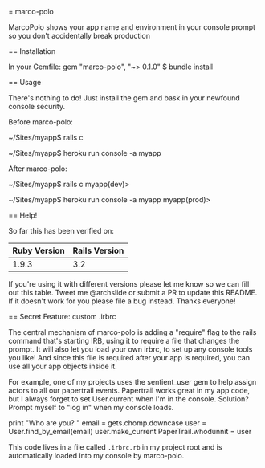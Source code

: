 = marco-polo

MarcoPolo shows your app name and environment in your console prompt so you don't accidentally break production

== Installation

  In your Gemfile: gem "marco-polo", "~> 0.1.0"
  $ bundle install
  
== Usage

There's nothing to do! Just install the gem and bask in your newfound console security.

Before marco-polo:

  ~/Sites/myapp$ rails c
  >

  ~/Sites/myapp$ heroku run console -a myapp
  >

After marco-polo: 

  ~/Sites/myapp$ rails c
  myapp(dev)>
  
  ~/Sites/myapp$ heroku run console -a myapp
  myapp(prod)>

== Help!

So far this has been verified on:

  Ruby Version | Rails Version
  -------------|---------------
  1.9.3        | 3.2           

If you're using it with different versions please let me know so we can
fill out this table. Tweet me @archslide or submit a PR to update this README.
If it doesn't work for you please file a bug instead. Thanks everyone!

== Secret Feature: custom .irbrc

The central mechanism of marco-polo is adding a "require" flag to the rails command that's starting IRB,
using it to require a file that changes the prompt. It will also let you load your own irbrc, to set up
any console tools you like! And since this file is required after your app is required, you can use all
your app objects inside it.

For example, one of my projects uses the sentient_user gem to help assign
actors to all our papertrail events. Papertrail works great in my app code, but I always forget
to set User.current when I'm in the console. Solution? Prompt myself to "log in" when my console
loads.

  print "Who are you? "
  email = gets.chomp.downcase
  user = User.find_by_email(email)
  user.make_current
  PaperTrail.whodunnit = user

This code lives in a file called `.irbrc.rb` in my project root and is automatically loaded into my console
by marco-polo.
